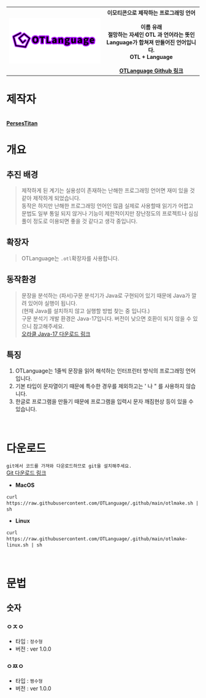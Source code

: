 <table>
  <th width="50%" align=center>
    <img src="https://github.com/OTLanguage/.github/blob/main/banner.png?raw=true"/>  
  </th>
  <th width="50%" align=center>
    이모티콘으로 제작하는 프로그래밍 언어<br><br>
    이름 유래 <br>
    절망하는 자세인 OTL 과 언어라는 뜻인 Language가 합쳐져 만들어진 언어입니다.<br>
    OTL + Language <br><br>
    <a href="https://github.com/OTLanguage">OTLanguage Github 링크</a>
  </th>
</table>


# 제작자
<div align=left>
  <a href="https://github.com/PersesTitan">
  <img src="https://avatars.githubusercontent.com/PersesTitan" width="100px;" alt=""/>
  <br><b align=center>PersesTitan</b></a>    
</div>

# 개요
## 추진 배경
> 제작하게 된 계기는 실용성이 존재하는 난해한 프로그래밍 언어면 재미 있을 것 같아 제작하게 되었습니다. <br>
> 동작은 하지만 난해한 프로그래밍 언어인 많큼 실제로 사용할때 읽기가 어렵고 문법도 일부 통일 되지 않거나 기능이 제한적이지만 장난정도의 프로젝트나 심심풀이 정도로 이용되면 좋을 것 같다고 생각 중입니다.
## 확장자
> OTLanguage는 ```.otl```확장자를 사용합니다.
## 동작환경
> 문장을 분석하는 (파서)구문 분석기가 Java로 구현되어 있기 때문에 Java가 깔려 있어야 실행이 됩니다.<br>
> (현재 Java를 설치하지 않고 실행할 방법 찾는 중 입니다.) <br>
> 구문 분석기 개발 환경은 Java-17입니다. 버전이 낮으면 호환이 되지 않을 수 있으니 참고해주세요. <br>
> [오라클 Java-17 다운로드 링크](https://www.oracle.com/java/technologies/javase/jdk17-archive-downloads.html) <br>
## 특징
1. OTLanguage는 1줄씩 문장을 읽어 해석하는 인터프린터 방식의 프로그래밍 언어입니다. <br>
2. 기본 타입이 문자열이기 때문에 특수한 경우를 제외하고는 ' 나 " 를 사용하지 않습니다. <br>
3. 한글로 프로그램을 만들기 때문에 프로그램을 입력시 문자 깨짐현상 등이 있을 수 있습니다.

<br>

# 다운로드
```git에서 코드를 가져와 다운로드하므로 git을 설치해주세요.``` <br>
[Git 다운로드 링크](https://git-scm.com/downloads)
- **MacOS**
```shell
curl https://raw.githubusercontent.com/OTLanguage/.github/main/otlmake.sh | sh
```
- **Linux**
```shell
curl https://raw.githubusercontent.com/OTLanguage/.github/main/otlmake-linux.sh | sh
```
<br>

# 문법

## 숫자
### ㅇㅈㅇ
 - 타입 : ```정수형```
 - 버전 : ver 1.0.0

### ㅇㅉㅇ
 - 타입 : ```쩡수형```
 - 버전 : ver 1.0.0
